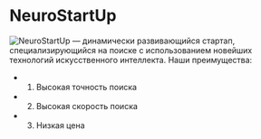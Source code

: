 # NeuroStartUp
![*NeuroStartUp*](https://netology-code.github.io/git-homeworks/introduction/assets/logo.png)
 — динамически развивающийся стартап, специализирующийся на поиске с использованием новейших технологий искусственного интеллекта.
Наши преимущества:
* 1. Высокая точность поиска
* 2. Высокая скорость поиска
* 3. Низкая цена